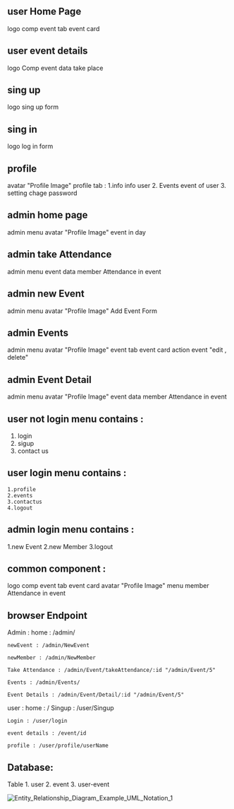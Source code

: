 ## user Home Page 
logo comp
event tab
event card


## user event details
logo Comp
event  data
take place

## sing up
logo 
sing up form 

## sing in 
logo 
log in form


## profile 
avatar "Profile Image"
profile tab : 
    1.info 
       info user 
    2. Events 
       event of user
    3. setting 
       chage password

## admin home page 
admin menu
avatar "Profile Image" 
event in day 

## admin take Attendance
admin menu
event data 
member Attendance in  event 



## admin new Event 
admin menu
avatar "Profile Image" 
Add Event Form 



## admin Events 
admin menu
avatar "Profile Image"
event tab
event card
action event "edit , delete"

## admin Event Detail
admin menu
avatar "Profile Image"
event data
member Attendance in  event 


## user not login  menu contains :   
   1. login
   2. sigup
   3. contact us
   
   
   
## user login menu contains : 
    1.profile
    2.events 
    3.contactus
    4.logout
    
   
## admin login menu contains :
   1.new Event 
   2.new Member
   3.logout 

## common component : 
logo comp
event tab
event card
avatar "Profile Image"
menu
member Attendance in  event


## browser Endpoint 
Admin : 
    home : /admin/

    newEvent : /admin/NewEvent

    newMember : /admin/NewMember

    Take Attendance : /admin/Event/takeAttendance/:id "/admin/Event/5"

    Events : /admin/Events/

    Event Details : /admin/Event/Detail/:id "/admin/Event/5"

user : 
    home : /
    Singup : /user/Singup
    
    Login : /user/login
    
    event details : /event/id
    
    profile : /user/profile/userName





## Database:
Table
    1. user
    2. event
    3. user-event
    

![Entity_Relationship_Diagram_Example_UML_Notation_1](https://user-images.githubusercontent.com/47992412/79761058-a39b8e80-8329-11ea-8a3d-8166b3aaf1e3.png)

